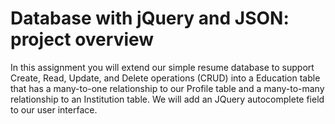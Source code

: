 # Database with jQuery and JSON: project overview

In this assignment you will extend our simple resume database to support Create, Read, Update, and Delete operations (CRUD) into a Education table that has a many-to-one relationship to our Profile table and a many-to-many relationship to an Institution table. We will add an JQuery autocomplete field to our user interface.
